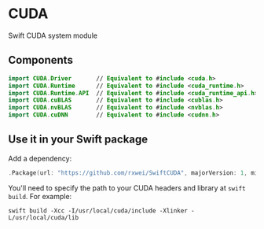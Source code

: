 # CUDA
Swift CUDA system module

## Components
```swift
import CUDA.Driver       // Equivalent to #include <cuda.h>
import CUDA.Runtime      // Equivalent to #include <cuda_runtime.h>
import CUDA.Runtime.API  // Equivalent to #include <cuda_runtime_api.h>
import CUDA.cuBLAS       // Equivalent to #include <cublas.h>
import CUDA.nvBLAS       // Equivalent to #include <nvblas.h>
import CUDA.cuDNN        // Equivalent to #include <cudnn.h>
```

## Use it in your Swift package
Add a dependency:
```swift
.Package(url: "https://github.com/rxwei/SwiftCUDA", majorVersion: 1, minor: 0)
```

You'll need to specify the path to your CUDA headers and library at `swift build`. For example:
```
swift build -Xcc -I/usr/local/cuda/include -Xlinker -L/usr/local/cuda/lib
```
